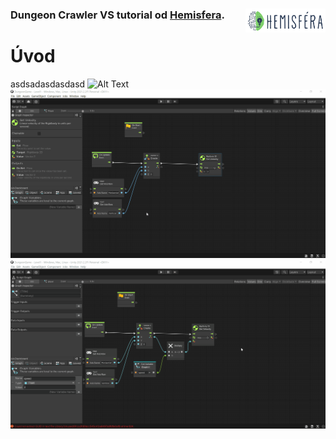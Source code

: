 ### Dungeon Crawler VS tutorial od [Hemisfera](https://www.hemisfera.sk). <img align="right" alt="hemisfera.sk" width="128px" src="https://github.com/Zuvix/DungeonGame/blob/main/Images/logo.png?raw=true" />

# Úvod
asdsadasdasdasd
![Alt Text](https://github.com/Zuvix/DungeonGame/blob/main/Images/p1.gif?raw=true)
![Alt Text](https://github.com/Zuvix/DungeonGame/blob/main/Images/p2.gif?raw=true)
![Alt Text](https://github.com/Zuvix/DungeonGame/blob/main/Images/p3.gif?raw=true)
